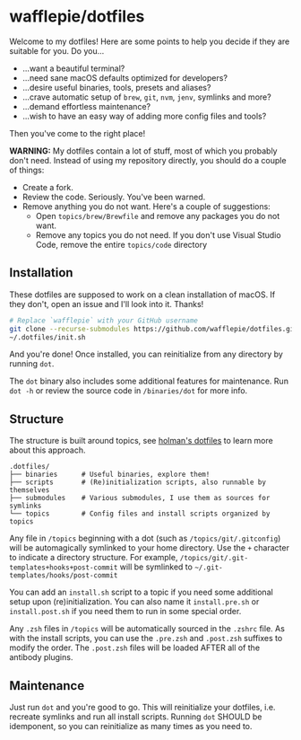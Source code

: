 # wafflepie/dotfiles

Welcome to my dotfiles! Here are some points to help you decide if they are suitable for you. Do you...

- ...want a beautiful terminal?
- ...need sane macOS defaults optimized for developers?
- ...desire useful binaries, tools, presets and aliases?
- ...crave automatic setup of `brew`, `git`, `nvm`, `jenv`, symlinks and more?
- ...demand effortless maintenance?
- ...wish to have an easy way of adding more config files and tools?

Then you've come to the right place!

**WARNING:** My dotfiles contain a lot of stuff, most of which you probably don't need. Instead of using my repository directly, you should do a couple of things:

- Create a fork.
- Review the code. Seriously. You've been warned.
- Remove anything you do not want. Here's a couple of suggestions:
  - Open `topics/brew/Brewfile` and remove any packages you do not want.
  - Remove any topics you do not need. If you don't use Visual Studio Code, remove the entire `topics/code` directory

## Installation

These dotfiles are supposed to work on a clean installation of macOS. If they don't, open an issue and I'll look into it. Thanks!

```sh
# Replace `wafflepie` with your GitHub username
git clone --recurse-submodules https://github.com/wafflepie/dotfiles.git ~/.dotfiles
~/.dotfiles/init.sh
```

And you're done! Once installed, you can reinitialize from any directory by running `dot`.

The `dot` binary also includes some additional features for maintenance. Run `dot -h` or review the source code in `/binaries/dot` for more info.

## Structure

The structure is built around topics, see [holman's dotfiles](https://github.com/holman/dotfiles) to learn more about this approach.

```
.dotfiles/
├── binaries      # Useful binaries, explore them!
├── scripts       # (Re)initialization scripts, also runnable by themselves
├── submodules    # Various submodules, I use them as sources for symlinks
└── topics        # Config files and install scripts organized by topics
```

Any file in `/topics` beginning with a dot (such as `/topics/git/.gitconfig`) will be automagically symlinked to your home directory. Use the `+` character to indicate a directory structure. For example, `/topics/git/.git-templates+hooks+post-commit` will be symlinked to `~/.git-templates/hooks/post-commit`

You can add an `install.sh` script to a topic if you need some additional setup upon (re)initialization. You can also name it `install.pre.sh` or `install.post.sh` if you need them to run in some special order.

Any `.zsh` files in `/topics` will be automatically sourced in the `.zshrc` file. As with the install scripts, you can use the `.pre.zsh` and `.post.zsh` suffixes to modify the order. The `.post.zsh` files will be loaded AFTER all of the antibody plugins.

## Maintenance

Just run `dot` and you're good to go. This will reinitialize your dotfiles, i.e. recreate symlinks and run all install scripts. Running `dot` SHOULD be idemponent, so you can reinitialize as many times as you need to.
